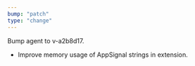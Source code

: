 ```yaml
---
bump: "patch"
type: "change"
---
```


Bump agent to v-a2b8d17.

- Improve memory usage of AppSignal strings in extension.
